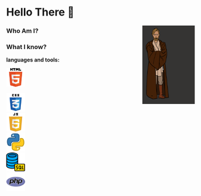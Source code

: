 <h1>Hello There 👋</h1>
<img align="right" alt="GIF" src="https://github.com/felipeghizo/icones/blob/main/obi-wan.gif?raw=true" width="140" height="210" />

<h3>Who Am I?</h3>

<h3>What I know?</h3>

  
**languages and tools:**  

<img height="50" src="https://github.com/felipeghizo/icones/blob/main/html5-icon-1.png"><br />

<img background-color="white" height="50" src="https://github.com/felipeghizo/icones/blob/main/css3-icon.png"><br />
<img height="50" src="https://github.com/felipeghizo/icones/blob/main/js-icon.png"><br />
<img height="50" src="https://github.com/felipeghizo/icones/blob/main/python-icon.png"><br />
<img height="50" src="https://github.com/felipeghizo/icones/blob/main/sql-icon.png"><br />
<img height="50" src="https://github.com/felipeghizo/icones/blob/main/php-icon.png"><br />






